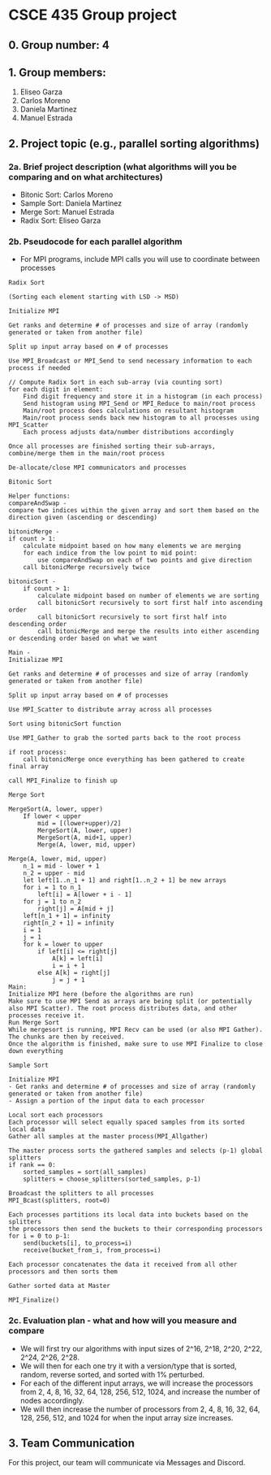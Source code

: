 # CSCE 435 Group project

## 0. Group number: 4

## 1. Group members:
1. Eliseo Garza
2. Carlos Moreno
3. Daniela Martinez
4. Manuel Estrada

## 2. Project topic (e.g., parallel sorting algorithms)

### 2a. Brief project description (what algorithms will you be comparing and on what architectures)

- Bitonic Sort: Carlos Moreno
- Sample Sort: Daniela Martinez
- Merge Sort: Manuel Estrada
- Radix Sort: Eliseo Garza

### 2b. Pseudocode for each parallel algorithm
- For MPI programs, include MPI calls you will use to coordinate between processes

```
Radix Sort

(Sorting each element starting with LSD -> MSD)

Initialize MPI

Get ranks and determine # of processes and size of array (randomly generated or taken from another file)

Split up input array based on # of processes

Use MPI_Broadcast or MPI_Send to send necessary information to each process if needed

// Compute Radix Sort in each sub-array (via counting sort)
for each digit in element:
    Find digit frequency and store it in a histogram (in each process)
    Send histogram using MPI_Send or MPI_Reduce to main/root process
    Main/root process does calculations on resultant histogram
    Main/root process sends back new histogram to all processes using MPI_Scatter
    Each process adjusts data/number distributions accordingly

Once all processes are finished sorting their sub-arrays, combine/merge them in the main/root process

De-allocate/close MPI communicators and processes
```

```
Bitonic Sort

Helper functions:
compareAndSwap -
compare two indices within the given array and sort them based on the direction given (ascending or descending)

bitonicMerge -
if count > 1:
    calculate midpoint based on how many elements we are merging
    for each indice from the low point to mid point:
        use compareAndSwap on each of two points and give direction
    call bitonicMerge recursively twice

bitonicSort - 
    if count > 1:
        calculate midpoint based on number of elements we are sorting
        call bitonicSort recursively to sort first half into ascending order
        call bitonicSort recursively to sort first half into descending order
        call bitonicMerge and merge the results into either ascending or descending order based on what we want

Main - 
Initializae MPI

Get ranks and determine # of processes and size of array (randomly generated or taken from another file)

Split up input array based on # of processes

Use MPI_Scatter to distribute array across all processes

Sort using bitonicSort function

Use MPI_Gather to grab the sorted parts back to the root process

if root process:
    call bitonicMerge once everything has been gathered to create final array

call MPI_Finalize to finish up
```
```
Merge Sort

MergeSort(A, lower, upper)
    If lower < upper
        mid = [(lower+upper)/2]
        MergeSort(A, lower, upper)
        MergeSort(A, mid+1, upper)
        Merge(A, lower, mid, upper)

Merge(A, lower, mid, upper)
    n_1 = mid - lower + 1
    n_2 = upper - mid
    let left[1..n_1 + 1] and right[1..n_2 + 1] be new arrays
    for i = 1 to n_1
        left[i] = A[lower + i - 1]
    for j = 1 to n_2
        right[j] = A[mid + j]
    left[n_1 + 1] = infinity
    right[n_2 + 1] = infinity
    i = 1
    j = 1
    for k = lower to upper
        if left[i] <= right[j]
            A[k] = left[i]
            i = i + 1
        else A[k] = right[j]
            j = j + 1
Main:
Initialize MPI here (before the algorithms are run)
Make sure to use MPI Send as arrays are being split (or potentially also MPI Scatter). The root process distributes data, and other processes receive it.
Run Merge Sort
While mergesort is running, MPI Recv can be used (or also MPI Gather). The chunks are then by received.
Once the algorithm is finished, make sure to use MPI Finalize to close down everything
```

```
Sample Sort

Initialize MPI 
- Get ranks and determine # of processes and size of array (randomly generated or taken from another file)
- Assign a portion of the input data to each processor

Local sort each processors
Each processor will select equally spaced samples from its sorted local data
Gather all samples at the master process(MPI_Allgather)

The master process sorts the gathered samples and selects (p-1) global splitters
if rank == 0:
    sorted_samples = sort(all_samples)
    splitters = choose_splitters(sorted_samples, p-1)

Broadcast the splitters to all processes
MPI_Bcast(splitters, root=0)

Each processes partitions its local data into buckets based on the splitters
the processors then send the buckets to their corresponding processors
for i = 0 to p-1:
    send(buckets[i], to_process=i)
    receive(bucket_from_i, from_process=i)

Each processor concatenates the data it received from all other processors and then sorts them

Gather sorted data at Master

MPI_Finalize()

```
### 2c. Evaluation plan - what and how will you measure and compare
- We will first try our algorithms with input sizes of 2^16, 2^18, 2^20, 2^22, 2^24, 2^26, 2^28.
- We will then for each one try it with a version/type that is sorted, random, reverse sorted, and sorted with 1% perturbed.
- For each of the different input arrays, we will increase the processors from 2, 4, 8, 16, 32, 64, 128, 256, 512, 1024, and increase the number of nodes accordingly.
- We will then increase the number of processors from 2, 4, 8, 16, 32, 64, 128, 256, 512, and 1024 for when the input array size increases.

## 3. Team Communication
For this project, our team will communicate via Messages and Discord.
